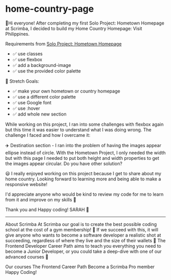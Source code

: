 # home-country-page

👋Hi everyone! After completing my first Solo Project: Hometown Homepage at Scrimba, I decided to build my Home Country Homepage: Visit Philippines.

Requirements from [Solo Project: Hometown Homepage](https://github.com/sarahjq-s/solo-project-hometown-page#solo-project-hometown-page)
<ul>
  <li>✅ use classes</li>
  <li>✅ use flexbox</li>
  <li>✅ add a background-image</li>
  <li>✅ use the provided color palette</li>
</ul>

🙌 Stretch Goals:
<ul>
  <li>✅ make your own hometown or country homepage</li>
  <li>✅ use a different color palette</li>
  <li>✅ use Google font</li>
  <li>✅ use :hover</li>
  <li>✅ add whole new section</li>
</ul>

While working on this project, I ran into some challenges with flexbox again but this time it was easier to understand what I was doing wrong. The challenge I faced and how I overcame it:

✈️ Destination section - I ran into the problem of having the images appear ellipse instead of circle. With the Hometown Project, I only needed the width but with this page I needed to put both height and width properties to get the images appear circular. Do you have other solution?

 😃 I really enjoyed working on this project because I get to share about my home country. Looking forward to learning more and being able to make a responsive website!

I'd appreciate anyone who would be kind to review my code for me to learn from it and improve on my skills 🙏

Thank you and Happy coding! SARAH 🍵

------------
About Scrimba
At Scrimba our goal is to create the best possible coding school at the cost of a gym membership! 💜 If we succeed with this, it will give anyone who wants to become a software developer a realistic shot at succeeding, regardless of where they live and the size of their wallets 🎉 The Frontend Developer Career Path aims to teach you everything you need to become a Junior Developer, or you could take a deep-dive with one of our advanced courses 🚀

Our courses
The Frontend Career Path
Become a Scrimba Pro member
Happy Coding!
